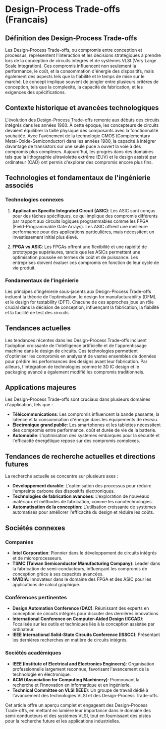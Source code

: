 # Design-Process Trade-offs (Francais)

## Définition des Design-Process Trade-offs

Les Design-Process Trade-offs, ou compromis entre conception et processus, représentent l'interaction et les décisions stratégiques à prendre lors de la conception de circuits intégrés et de systèmes VLSI (Very Large Scale Integration). Ces compromis influencent non seulement la performance, le coût, et la consommation d'énergie des dispositifs, mais également des aspects tels que la fiabilité et le temps de mise sur le marché. Le concept implique souvent de jongler entre plusieurs critères de conception, tels que la complexité, la capacité de fabrication, et les exigences des spécifications.

## Contexte historique et avancées technologiques

L'évolution des Design-Process Trade-offs remonte aux débuts des circuits intégrés dans les années 1960. À cette époque, les concepteurs de circuits devaient équilibrer la taille physique des composants avec la fonctionnalité souhaitée. Avec l'avènement de la technologie CMOS (Complementary Metal-Oxide-Semiconductor) dans les années 1980, la capacité à intégrer davantage de transistors sur une seule puce a ouvert la voie à des compromis plus complexes. Aujourd'hui, les progrès dans des domaines tels que la lithographie ultraviolette extrême (EUV) et le design assisté par ordinateur (CAD) ont permis d'explorer des compromis encore plus fins.

## Technologies et fondamentaux de l'ingénierie associés

### Technologies connexes

1. **Application Specific Integrated Circuit (ASIC)**: Les ASIC sont conçus pour des tâches spécifiques, ce qui implique des compromis différents par rapport aux circuits logiques programmables comme les FPGA (Field-Programmable Gate Arrays). Les ASIC offrent une meilleure performance pour des applications particulières, mais nécessitent un investissement initial plus élevé.

2. **FPGA vs ASIC**: Les FPGAs offrent une flexibilité et une rapidité de prototypage supérieures, tandis que les ASICs permettent une optimisation poussée en termes de coût et de puissance. Les entreprises doivent évaluer ces compromis en fonction de leur cycle de vie produit.

### Fondamentaux de l'ingénierie

Les principes d'ingénierie sous-jacents aux Design-Process Trade-offs incluent la théorie de l'optimisation, le design for manufacturability (DFM), et le design for testability (DFT). Chacune de ces approches joue un rôle crucial dans la décision de conception, influençant la fabrication, la fiabilité et la facilité de test des circuits.

## Tendances actuelles

Les tendances récentes dans les Design-Process Trade-offs incluent l'adoption croissante de l'intelligence artificielle et de l'apprentissage machine dans le design de circuits. Ces technologies permettent d'optimiser les compromis en analysant de vastes ensembles de données pour prédire les performances des designs avant leur fabrication. Par ailleurs, l'intégration de technologies comme le 3D IC design et le packaging avancé a également modifié les compromis traditionnels.

## Applications majeures

Les Design-Process Trade-offs sont cruciaux dans plusieurs domaines d'application, tels que :

- **Télécommunications**: Les compromis influencent la bande passante, la latence et la consommation d'énergie dans les équipements de réseau.
- **Électronique grand public**: Les smartphones et les tablettes nécessitent des compromis entre performance, coût et durée de vie de la batterie.
- **Automobile**: L'optimisation des systèmes embarqués pour la sécurité et l'efficacité énergétique repose sur des compromis complexes.

## Tendances de recherche actuelles et directions futures

La recherche actuelle se concentre sur plusieurs axes :

- **Développement durable**: L'optimisation des processus pour réduire l'empreinte carbone des dispositifs électroniques.
- **Technologies de fabrication avancées**: L'exploration de nouveaux matériaux et méthodes de fabrication, comme les nanotechnologies.
- **Automatisation de la conception**: L'utilisation croissante de systèmes automatisés pour améliorer l'efficacité du design et réduire les coûts.

## Sociétés connexes

### Companies

- **Intel Corporation**: Pionnier dans le développement de circuits intégrés et de microprocesseurs.
- **TSMC (Taiwan Semiconductor Manufacturing Company)**: Leader dans la fabrication de semi-conducteurs, influençant les compromis de conception grâce à ses capacités avancées.
- **NVIDIA**: Innovateur dans le domaine des FPGA et des ASIC pour les applications de calcul graphique.

### Conférences pertinentes

- **Design Automation Conference (DAC)**: Réunissant des experts en conception de circuits intégrés pour discuter des dernières innovations.
- **International Conference on Computer-Aided Design (ICCAD)**: Focalisée sur les outils et techniques liés à la conception assistée par ordinateur.
- **IEEE International Solid-State Circuits Conference (ISSCC)**: Présentant les dernières recherches en matière de circuits intégrés.

### Sociétés académiques

- **IEEE (Institute of Electrical and Electronics Engineers)**: Organisation professionnelle largement reconnue, favorisant l'avancement de la technologie en électronique.
- **ACM (Association for Computing Machinery)**: Promouvant la recherche et l'innovation en informatique et en ingénierie.
- **Technical Committee on VLSI (IEEE)**: Un groupe de travail dédié à l'avancement des technologies VLSI et des Design-Process Trade-offs.

Cet article offre un aperçu complet et engageant des Design-Process Trade-offs, en mettant en lumière leur importance dans le domaine des semi-conducteurs et des systèmes VLSI, tout en fournissant des pistes pour la recherche future et les applications industrielles.